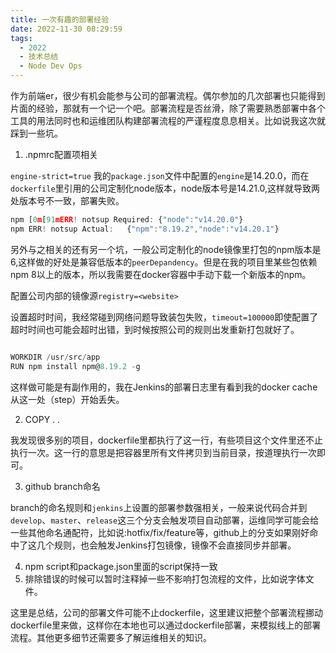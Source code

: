 ```yaml
---
title: 一次有趣的部署经验
date: 2022-11-30 08:29:59
tags:
  - 2022
  - 技术总结
  - Node Dev Ops
---
```


作为前端er，很少有机会能参与公司的部署流程。偶尔参加的几次部署也只能得到片面的经验，那就有一个记一个吧。部署流程是否丝滑，除了需要熟悉部署中各个工具的用法同时也和运维团队构建部署流程的严谨程度息息相关。比如说我这次就踩到一些坑。

1. .npmrc配置项相关

`engine-strict=true` 我的`package.json`文件中配置的`engine`是14.20.0，而在`dockerfile`里引用的公司定制化node版本，node版本号是14.21.0,这样就导致两处版本号不一致，部署失败。

```js 错误日志
npm [0m[91mERR! notsup Required: {"node":"v14.20.0"}
npm ERR! notsup Actual:   {"npm":"8.19.2","node":"v14.20.1"}
```

另外与之相关的还有另一个坑，一般公司定制化的node镜像里打包的npm版本是6,这样做的好处是兼容低版本的`peerDepandency`。但是在我的项目里某些包依赖npm 8以上的版本，所以我需要在docker容器中手动下载一个新版本的npm。

配置公司内部的镜像源`registry=<website>`

设置超时时间，我经常碰到网络问题导致装包失败，`timeout=100000`即使配置了超时时间也可能会超时出错，到时候按照公司的规则出发重新打包就好了。

```js Dockerfile

WORKDIR /usr/src/app
RUN npm install npm@8.19.2 -g

```

这样做可能是有副作用的，我在Jenkins的部署日志里有看到我的docker cache从这一处（step）开始丢失。

2. COPY . .

我发现很多别的项目，dockerfile里都执行了这一行，有些项目这个文件里还不止执行一次。这一行的意思是把容器里所有文件拷贝到当前目录，按道理执行一次即可。

3. github branch命名

branch的命名规则和`jenkins`上设置的部署参数强相关，一般来说代码合并到`develop`、`master`、`release`这三个分支会触发项目自动部署，运维同学可能会给一些其他命名通配符，比如说:hotfix/fix/feature等，github上的分支如果刚好命中了这几个规则，也会触发Jenkins打包镜像，镜像不会直接同步并部署。

4. npm script和package.json里面的script保持一致
5. 排除错误的时候可以暂时注释掉一些不影响打包流程的文件，比如说字体文件。


这里是总结，公司的部署文件可能不止dockerfile，这里建议把整个部署流程挪动dockerfile里来做，这样你在本地也可以通过dockerfile部署，来模拟线上的部署流程。其他更多细节还需要多了解运维相关的知识。